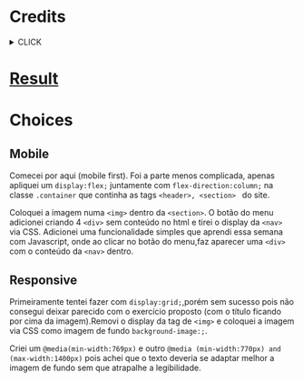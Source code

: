 # Credits
<details><summary>CLICK</summary>
  <p>
<br />
<p align="center">
  <a href="http://www.freepik.com">
    <img src="https://trello-attachments.s3.amazonaws.com/590fa896d2d25e50583de620/874x512/2bc76fc9373587c9d5ca571d19530719/4435_1.png" alt="Logo" width="250" height="150">
  </a>

  <h3 align="center">Amazing Graph</h3>

  <p align="center">
    Landing page to create amazing graphics
       <br />
    <br />
    <a href="https://github.com/Lorenalgm/AmazingGraph">Challenge</a>
    ·
    <a href="https://www.linkedin.com/in/lorenagmontes/">Contact</a>
  </p>
</p>



# Welcome :)
<a href="https://devchallenge.now.sh/"> DevChallenge</a> allow you to improve your skills!

# Challenge
Your challenge is to build a landing page about a website that create graphics.<br><br>
Seu desafio é criar uma página sobre um site de criação de gráficos.

<img src="https://trello-attachments.s3.amazonaws.com/590fa7f5a8ab015d0cf88052/590fa896d2d25e50583de620/cb82a7069f698bde3bafb4ea20316951/mockuper_(1)_(1).png" width="380" height="380">

# Techs: 
HTML<br>
CSS

# Getting start:
1 - Use this template or download this repository with the starter code<br>
2 - Read the instructions in readme.md<br>
3 - Start coding!<br>
4 - Share your results with the community :)<br>
<br>
1 - Use esse template ou baixe esse repositório com o código inicial<br>
2 - Leia as instruções no readme.md<br>
3 - Comece a codar!<br>
4 - Compartilhe seu resultado com a comunidade :)<br>


# Requirements:
- Your page should get it looking as close to the design as possible<br>
- Your page should be responsive<br>
<br>

- Sua página deve se parecer o mais próximo possível do design<br>
- Sua página deve ser responsiva<br>


<img src="https://trello-attachments.s3.amazonaws.com/590fa7f5a8ab015d0cf88052/590fa896d2d25e50583de620/255f1d04baf02f7e818c6e4ec36ddddf/desktop.png" width="380" height="380">


Feel free to use any workflow you are comfortable with :)

# Colors:
Orange: #D2872C<br>
Gray: #766F68

# Design:
Design available in `./design` path<br>
Images available in `./assets` path<br>
<br>
Modelo disponível na pasta `./design`<br>
Imagens disponíveis na pasta `./assets`<br>

# Font family:
- Roboto

# Share!
Initialize your project with this template in your github as a public repository<br>
Capture a screenshot, gif or video and share your result in Linkedin<br>
Send me a feedback in  <a href="https://www.linkedin.com/in/lorenagmontes/">Linkedin</a>!<br>

Designed and created by  <a href="https://github.com/Lorenalgm">Lorena</a> :)

</p>
</details>

# [Result](https://carlosheds.github.io/AmazingGraph/)

# Choices
## Mobile
Comecei por aqui (mobile first). Foi a parte menos complicada, apenas apliquei um ```display:flex;``` juntamente com ```flex-direction:column;``` na classe ```.container``` que continha as tags ```<header>, <section> ``` do site.<p>Coloquei a imagem numa ```<img>``` dentro da ```<section>```. O botão do menu adicionei criando 4 ```<div>``` sem conteúdo no html e tirei o display da ```<nav>``` via CSS. Adicionei uma funcionalidade simples que aprendi essa semana com Javascript, onde ao clicar no botão do menu,faz aparecer uma ```<div>``` com o conteúdo da ```<nav>``` dentro.</p>

## Responsive
Primeiramente tentei fazer com ```display:grid;```,porém sem sucesso pois não consegui deixar parecido com o exercício proposto (com o título ficando por cima da imagem).Removi o display da tag de ```<img>``` e coloquei a imagem via CSS como imagem de fundo ```background-image:;```.<p>Criei um ```@media(min-width:769px)``` e outro ```@media (min-width:770px) and (max-width:1400px)``` pois achei que o texto deveria se adaptar melhor a imagem de fundo sem que atrapalhe a legibilidade.
